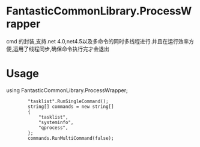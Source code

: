 # FantasticCommonLibrary.ProcessWrapper
cmd 的封装,支持.net 4.0,net4.5以及多命令的同时多线程进行.并且在运行效率方便,运用了线程同步,确保命令执行完才会退出

# Usage

using FantasticCommonLibrary.ProcessWrapper;

            "tasklist".RunSingleCommand();
            string[] commands = new string[]
            {
                "tasklist",
                "systeminfo",
                "qprocess",
            };
            commands.RunMultiCommand(false);
